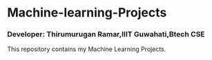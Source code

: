 # Machine-learning-Projects

### Developer: Thirumurugan Ramar,IIIT Guwahati,Btech CSE
This repository contains my Machine Learning Projects.
